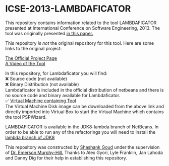 # ICSE-2013-LAMBDAFICATOR

This repository contains information related to the tool LAMBDAFICATOR presented at International Conference on Software Engineering, 2013. The tool was originally presented 
<a href="http://dl.acm.org/citation.cfm?id=2486986">in this paper.</a>

This repository <i>is not </i>the original repository for this tool. Here are some links to the original project:


<a href="http://refactoring.info/tools/LambdaFicator/">The Official Project Page</a>
<br>
<a href="https://www.youtube.com/watch?v=EIyAflgHVpU">A Video of the Tool</a>

In this repository, for Lambdaficator you will find:<br>
:x: Source code (not available)<br>
:x: Binary Distribution (not available)<br>
Lambdaficator is included in the official distribution of netbeans and there is no source code and binary available for Lambdaficator.<br>
:white_check_mark: [Virtual Machine containing Tool](https://drive.google.com/a/ncsu.edu/file/d/0B5oCXk5b71yhbkFBZlFHUENFQzA/view?usp=sharing)<br>
The Virtual Machine Disk image can be downloaded from the above link and directly imported into Virtual Box to start the Virtual Machine which contains the tool PSPWizard.
<br>

LAMBDAFICATOR is available in the JDK8-lambda branch of NetBeans.
In order to be able to run any of the refactorings you will need to install the
<a href="https://jdk8.java.net/lambda/">lambda branch of JDK8</a>


This repository was constructed by <a href="https://github.com/shashankgoudp">Shashank Goud</a>
under the supervision of <a href="https://github.com/CaptainEmerson">Dr. Emerson Murphy-Hill.</a> Thanks to Alex Gyori, Lyle Franklin, Jan Lahoda and Danny Dig for their help in establishing this repository.
